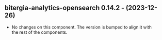   ## bitergia-analytics-opensearch 0.14.2 - (2023-12-26)
  
  * No changes on this component. The version is bumped to align it
    with the rest of the components.

